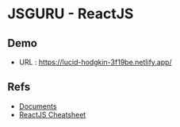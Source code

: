 # JSGURU - ReactJS

## Demo

- URL : https://lucid-hodgkin-3f19be.netlify.app/

## Refs

- [Documents](./documents/README.md)
- [ReactJS Cheatsheet](https://gist.github.com/misostack/dc1b59b95e0ac354dc44d0cd66b633c8)

